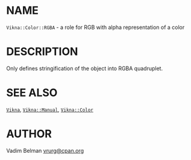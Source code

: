 NAME
====



`Vikna::Color::RGBA` - a role for RGB with alpha representation of a color

DESCRIPTION
===========



Only defines stringification of the object into RGBA quadruplet.

SEE ALSO
========

[`Vikna`](https://github.com/vrurg/raku-Vikna/blob/v0.0.1/docs/md/Vikna.md), [`Vikna::Manual`](https://github.com/vrurg/raku-Vikna/blob/v0.0.1/docs/md/Vikna/Manual.md), [`Vikna::Color`](https://github.com/vrurg/raku-Vikna/blob/v0.0.1/docs/md/Vikna/Color.md)

AUTHOR
======

Vadim Belman <vrurg@cpan.org>

